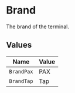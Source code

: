 # Brand

The brand of the terminal.


## Values

| Name       | Value      |
| ---------- | ---------- |
| `BrandPax` | PAX        |
| `BrandTap` | Tap        |